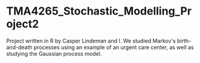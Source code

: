 # TMA4265_Stochastic_Modelling_Project2

Project written in R by Casper Lindeman and I. We studied Markov's birth-and-death processes using an example of an urgent care center, as well as studying the Gaussian process model.
